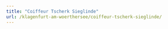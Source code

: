```yaml
---
title: "Coiffeur Tscherk Sieglinde"
url: /klagenfurt-am-woerthersee/coiffeur-tscherk-sieglinde/
---
```

